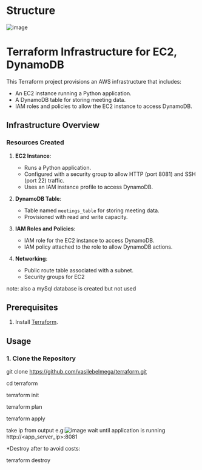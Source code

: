 # Structure
![image](https://github.com/user-attachments/assets/fce4e257-b086-4253-9007-9e5aae3e13bb)

# Terraform Infrastructure for EC2, DynamoDB

This Terraform project provisions an AWS infrastructure that includes:
- An EC2 instance running a Python application.
- A DynamoDB table for storing meeting data.
- IAM roles and policies to allow the EC2 instance to access DynamoDB.

## **Infrastructure Overview**

### **Resources Created**
1. **EC2 Instance**:
   - Runs a Python application.
   - Configured with a security group to allow HTTP (port 8081) and SSH (port 22) traffic.
   - Uses an IAM instance profile to access DynamoDB.

2. **DynamoDB Table**:
   - Table named `meetings_table` for storing meeting data.
   - Provisioned with read and write capacity.

3. **IAM Roles and Policies**:
   - IAM role for the EC2 instance to access DynamoDB.
   - IAM policy attached to the role to allow DynamoDB actions.

4. **Networking**:
   - Public route table associated with a subnet.
   - Security groups for EC2

note: also a mySql database is created but not used

## **Prerequisites**
1. Install [Terraform](https://www.terraform.io/downloads).


## **Usage**

### **1. Clone the Repository**

git clone https://github.com/vasilebelmega/terraform.git

cd terraform

terraform init

terraform plan

terraform apply


take ip from output e.g:![image](https://github.com/user-attachments/assets/bbac024a-a019-4a22-a3f2-eba9f83968e6) wait until application is running
http://<app_server_ip>:8081


*Destroy after to avoid costs:

terraform destroy



